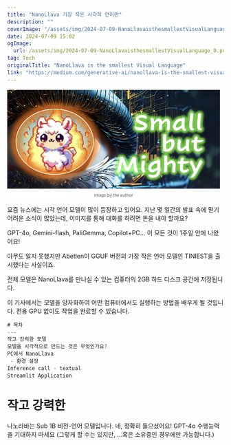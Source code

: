```yaml
---
title: "NanoLlava 가장 작은 시각적 언어란"
description: ""
coverImage: "/assets/img/2024-07-09-NanoLlavaisthesmallestVisualLanguage_0.png"
date: 2024-07-09 15:02
ogImage: 
  url: /assets/img/2024-07-09-NanoLlavaisthesmallestVisualLanguage_0.png
tag: Tech
originalTitle: "NanoLlava is the smallest Visual Language"
link: "https://medium.com/generative-ai/nanollava-is-the-smallest-visual-language-9b89b139eadf"
---
```



![이미지](/assets/img/2024-07-09-NanoLlavaisthesmallestVisualLanguage_0.png)

요즘 뉴스에는 시각 언어 모델이 많이 등장하고 있어요. 지난 몇 일간의 발표 속에 믿기 어려운 소식이 많았는데, 이미지를 통해 대화를 하려면 돈을 내야 할까요?

GPT-4o, Gemini-flash, PaliGemma, Copilot+PC… 이 모든 것이 1주일 안에 나왔어요!

아무도 알지 못했지만 Abetlen이 GGUF 버전의 가장 작은 언어 모델인 TINIEST을 출시했다는 사실이죠.

<!-- TIL 수평 -->
<ins class="adsbygoogle"
     style="display:block"
     data-ad-client="ca-pub-4877378276818686"
     data-ad-slot="1549334788"
     data-ad-format="auto"
     data-full-width-responsive="true"></ins>
<script>
(adsbygoogle = window.adsbygoogle || []).push({});
</script>

전체 모델은 NanoLlava를 만나실 수 있는 컴퓨터의 2GB 하드 디스크 공간에 저장됩니다.

이 기사에서는 모델을 양자화하여 어떤 컴퓨터에서도 실행하는 방법을 배우게 될 것입니다. 전용 GPU 없이도 작업을 완료할 수 있습니다.

```js
# 목차
---
작고 강력한 모델
모델을 시각적으로 만드는 것은 무엇인가요?
PC에서 NanoLlava
 - 환경 설정
Inference call - textual
Streamlit Application
``` 

# 작고 강력한

<!-- TIL 수평 -->
<ins class="adsbygoogle"
     style="display:block"
     data-ad-client="ca-pub-4877378276818686"
     data-ad-slot="1549334788"
     data-ad-format="auto"
     data-full-width-responsive="true"></ins>
<script>
(adsbygoogle = window.adsbygoogle || []).push({});
</script>

나노라바는 Sub 1B 비전-언어 모델입니다. 네, 정확히 들으셨어요! GPT-4o 수행능력을 기대하지 마세요 (그렇게 할 수는 있지만, ...혹은 소유중인 경우에만 가능합니다.)
